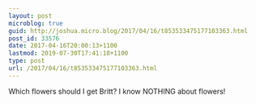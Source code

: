 ```yaml
---
layout: post
microblog: true
guid: http://joshua.micro.blog/2017/04/16/t853533475177103363.html
post_id: 33576
date: 2017-04-16T20:00:13+1100
lastmod: 2019-07-30T17:41:18+1100
type: post
url: /2017/04/16/t853533475177103363.html
---
```

Which flowers should I get Britt? I know NOTHING about flowers!
